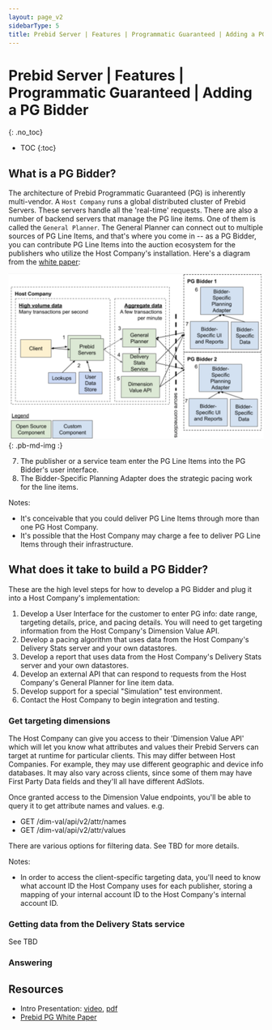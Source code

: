 ```yaml
---
layout: page_v2
sidebarType: 5
title: Prebid Server | Features | Programmatic Guaranteed | Adding a PG Bidder
---
```


# Prebid Server | Features | Programmatic Guaranteed | Adding a PG Bidder
{: .no_toc}

* TOC
{:toc}

## What is a PG Bidder?

The architecture of Prebid Programmatic Guaranteed (PG) is inherently multi-vendor. A `Host Company` runs a global distributed cluster of Prebid Servers. These servers handle all the 'real-time' requests. There are also a number of backend servers that manage the PG line items. One of them 
is called the `General Planner`. The General Planner can connect out to multiple sources of PG Line Items, and that's where you come in -- as a PG Bidder, you can contribute PG Line Items into the auction ecosystem for the publishers who utilize the Host Company's installation.
Here's a diagram from the [white paper](https://files.prebid.org/pg/Prebid_Programmatic_Guaranteed_White_Paper.pdf):

![PG High Level Framework](/assets/images/prebid-server/pg/pg-arch-2.png){: .pb-md-img :}

7. The publisher or a service team enter the PG Line Items into the PG Bidder's user interface.
6. The Bidder-Specific Planning Adapter does the strategic pacing work for the line items.

Notes:
- It's conceivable that you could deliver PG Line Items through more than one PG Host Company.
- It's possible that the Host Company may charge a fee to deliver PG Line Items through their infrastructure.

## What does it take to build a PG Bidder?

These are the high level steps for how to develop a PG Bidder and plug it into a Host Company's implementation:

1. Develop a User Interface for the customer to enter PG info: date range, targeting details, price, and pacing details. You will need to get targeting information from the Host Company's Dimension Value API.
2. Develop a pacing algorithm that uses data from the Host Company's Delivery Stats server and your own datastores.
3. Develop a report that uses data from the Host Company's Delivery Stats server and your own datastores.
4. Develop an external API that can respond to requests from the Host Company's General Planner for line item data.
5. Develop support for a special "Simulation" test environment.
6. Contact the Host Company to begin integration and testing.

### Get targeting dimensions

The Host Company can give you access to their 'Dimension Value API' which will let you know what attributes and values their Prebid Servers can target at runtime for particular clients.
This may differ between Host Companies. For example, they may use different geographic and device info databases. It may also vary across clients, since some of them may have First Party Data fields and they'll all have different AdSlots.

Once granted access to the Dimension Value endpoints, you'll be able to query it to get
attribute names and values. e.g.

- GET /dim-val/api/v2/attr/names
- GET /dim-val/api/v2/attr/values

There are various options for filtering data. See TBD for more details.

Notes:
- In order to access the client-specific targeting data, you'll need to know what account ID the Host Company uses for each publisher, storing a mapping of your internal account ID to the Host Company's internal account ID.

### Getting data from the Delivery Stats service

See TBD 

### Answering 

## Resources

- Intro Presentation: [video](https://files.prebid.org/pg/PG_in_Prebid.mp4), [pdf](https://files.prebid.org/pg/PG_in_Prebid_Overview.pdf)
- [Prebid PG White Paper](https://files.prebid.org/pg/Prebid_Programmatic_Guaranteed_White_Paper.pdf)
